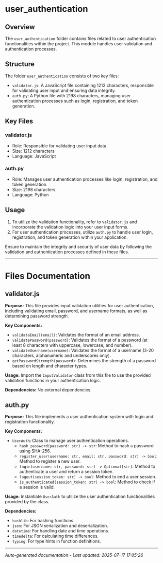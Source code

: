 # user_authentication

## Overview
The `user_authentication` folder contains files related to user authentication functionalities within the project. This module handles user validation and authentication processes.

## Structure
The folder `user_authentication` consists of two key files:
- `validator.js`: A JavaScript file containing 1212 characters, responsible for validating user input and ensuring data integrity.
- `auth.py`: A Python file with 2198 characters, managing user authentication processes such as login, registration, and token generation.

## Key Files
### validator.js
- Role: Responsible for validating user input data.
- Size: 1212 characters
- Language: JavaScript

### auth.py
- Role: Manages user authentication processes like login, registration, and token generation.
- Size: 2198 characters
- Language: Python

## Usage
1. To utilize the validation functionality, refer to `validator.js` and incorporate the validation logic into your user input forms.
2. For user authentication processes, utilize `auth.py` to handle user login, registration, and token generation within your application.

Ensure to maintain the integrity and security of user data by following the validation and authentication processes defined in these files.

---

# Files Documentation

## validator.js

**Purpose:** This file provides input validation utilities for user authentication, including validating email, password, and username formats, as well as determining password strength.

**Key Components:**
- `validateEmail(email)`: Validates the format of an email address.
- `validatePassword(password)`: Validates the format of a password (at least 8 characters with uppercase, lowercase, and number).
- `validateUsername(username)`: Validates the format of a username (3-20 characters, alphanumeric and underscores only).
- `getPasswordStrength(password)`: Determines the strength of a password based on length and character types.

**Usage:** Import the `InputValidator` class from this file to use the provided validation functions in your authentication logic.

**Dependencies:** No external dependencies.

## auth.py

**Purpose:** This file implements a user authentication system with login and registration functionality.

**Key Components:**
- `UserAuth`: Class to manage user authentication operations.
  - `hash_password(password: str) -> str`: Method to hash a password using SHA-256.
  - `register_user(username: str, email: str, password: str) -> bool`: Method to register a new user.
  - `login(username: str, password: str) -> Optional[str]`: Method to authenticate a user and return a session token.
  - `logout(session_token: str) -> bool`: Method to end a user session.
  - `is_authenticated(session_token: str) -> bool`: Method to check if a session is valid.

**Usage:** Instantiate `UserAuth` to utilize the user authentication functionalities provided by the class.

**Dependencies:**
- `hashlib`: For hashing functions.
- `json`: For JSON serialization and deserialization.
- `datetime`: For handling date and time operations.
- `timedelta`: For calculating time differences.
- `typing`: For type hints in function definitions.

---
*Auto-generated documentation - Last updated: 2025-07-17 17:05:26*
